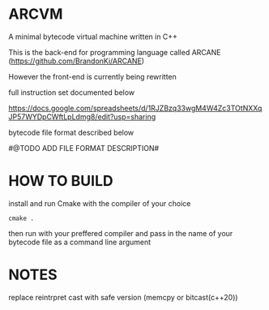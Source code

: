 # ARCVM

A minimal bytecode virtual machine written in C++

This is the back-end for programming language called ARCANE (https://github.com/BrandonKi/ARCANE)

However the front-end is currently being rewritten

full instruction set documented below

https://docs.google.com/spreadsheets/d/1RJZBzq33wgM4W4Zc3TOtNXXqJP57WYDpCWftLpLdmg8/edit?usp=sharing

bytecode file format described below

#@TODO ADD FILE FORMAT DESCRIPTION#

# HOW TO BUILD

install and run Cmake with the compiler of your choice
```
cmake .
```

then run with your preffered compiler and pass in the 
name of your bytecode file as a command line argument

# NOTES 

replace reintrpret cast with safe version (memcpy or bitcast(c++20))

